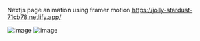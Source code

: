 Nextjs page animation using framer motion
https://jolly-stardust-71cb78.netlify.app/

![image](https://user-images.githubusercontent.com/43813154/161954144-ad5ea7a8-bb51-412c-b668-2172d363c0df.png)
![image](https://user-images.githubusercontent.com/43813154/161954194-a7105498-3b98-4698-ab00-64c46cb06e7a.png)
